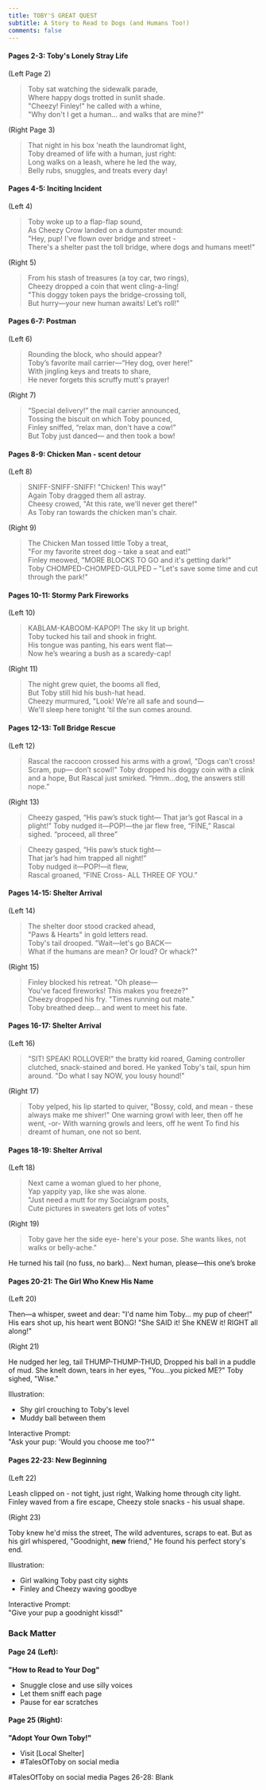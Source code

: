 ```yaml
---
title: TOBY'S GREAT QUEST
subtitle: A Story to Read to Dogs (and Humans Too!)
comments: false
---
```




#### Pages 2-3: Toby's Lonely Stray Life 
 
(Left Page 2)

> Toby sat watching the sidewalk parade,  
Where happy dogs trotted in sunlit shade.  
"Cheezy! Finley!" he called with a whine,  
"Why don't I get a human... and walks that are mine?"   

(Right Page 3)

> That night in his box 'neath the laundromat light,  
Toby dreamed of life with a human, just right:  
Long walks on a leash, where he led the way,    
Belly rubs, snuggles, and treats every day!


#### Pages 4-5: Inciting Incident

(Left 4)

> Toby woke up to a flap-flap sound,  
As Cheezy Crow landed on a dumpster mound:    
"Hey, pup! I've flown over bridge and street -  
There's a shelter past the toll bridge, where dogs and humans meet!"

(Right 5)

> From his stash of treasures (a toy car, two rings),  
Cheezy dropped a coin that went cling-a-ling!  
"This doggy token pays the bridge-crossing toll,  
But hurry—your new human awaits! Let’s roll!"

#### Pages 6-7: Postman

(Left 6)

> Rounding the block, who should appear?  
Toby’s favorite mail carrier—“Hey dog, over here!”  
With jingling keys and treats to share,  
He never forgets this scruffy mutt's prayer!

(Right 7)

> “Special delivery!” the mail carrier announced,  
Tossing the biscuit on which Toby pounced,   
Finley sniffed, “relax man, don't have a cow!”  
But Toby just danced— and then took a bow!

#### Pages 8-9: Chicken Man - scent detour

(Left 8)

> SNIFF-SNIFF-SNIFF! "Chicken! This way!"  
Again Toby dragged them all astray.  
Cheesy crowed, "At this rate, we'll never get there!"  
As Toby ran towards the chicken man's chair.

(Right 9)

> The Chicken Man tossed little Toby a treat,  
"For my favorite street dog – take a seat and eat!"  
Finley meowed, "MORE BLOCKS TO GO and it's getting dark!"  
Toby CHOMPED-CHOMPED-GULPED – "Let's save some time and cut through the park!"

#### Pages 10-11: Stormy Park Fireworks

(Left 10)

> KABLAM-KABOOM-KAPOP! The sky lit up bright.    
Toby tucked his tail and shook in fright.   
His tongue was panting, his ears went flat—  
Now he’s wearing a bush as a scaredy-cap!  

(Right 11)

> The night grew quiet, the booms all fled,  
But Toby still hid his bush-hat head.  
Cheezy murmured, "Look! We're all safe and sound—  
We'll sleep here tonight 'til the sun comes around. 

#### Pages 12-13: Toll Bridge Rescue

(Left 12)

>Rascal the raccoon crossed his arms with a growl,
"Dogs can’t cross! Scram, pup— don’t scowl!"
Toby dropped his doggy coin with a clink and a hope,
But Rascal just smirked. “Hmm…dog, the answers still nope.”

(Right 13)

> Cheezy gasped, “His paw’s stuck tight—
That jar’s got Rascal in a plight!”
Toby nudged it—POP!—the jar flew free,
“FINE,” Rascal sighed. “proceed, all three”

> Cheezy gasped, “His paw’s stuck tight—  
That jar’s had him trapped all night!”  
Toby nudged it—POP!—it flew,  
Rascal groaned, “FINE Cross- ALL THREE OF YOU.”


#### Pages 14-15: Shelter Arrival

(Left 14)

> The shelter door stood cracked ahead,  
"Paws & Hearts" in gold letters read.  
Toby's tail drooped. "Wait—let's go BACK—  
What if the humans are mean? Or loud? Or whack?"  

(Right 15)

> Finley blocked his retreat. "Oh please—  
You've faced fireworks! This makes you freeze?"  
Cheezy dropped his fry. "Times running out mate."  
Toby breathed deep... and went to meet his fate.  

#### Pages 16-17: Shelter Arrival

(Left 16)

> "SIT! SPEAK! ROLLOVER!" the bratty kid roared,
Gaming controller clutched, snack-stained and bored.
He yanked Toby's tail, spun him around.
"Do what I say NOW, you lousy hound!"  

(Right 17)

> Toby yelped, his lip started to quiver,
"Bossy, cold, and mean - these always make me shiver!"
One warning growl with leer, then off he went, -or-
With warning growls and leers, off he went
To find his dreamt of human, one not so bent. 

#### Pages 18-19: Shelter Arrival

(Left 18)

> Next came a woman glued to her phone,  
Yap yappity yap, like she was alone.  
"Just need a mutt for my Socialgram posts,  
Cute pictures in sweaters get lots of votes"  

(Right 19)

> Toby gave her the side eye- here's your pose.
She wants likes, not walks or belly-ache."

He turned his tail (no fuss, no bark)... 
Next human, please—this one’s broke 


#### Pages 20-21: The Girl Who Knew His Name

(Left 20)

Then—a whisper, sweet and dear:
"I'd name him Toby... my pup of cheer!"
His ears shot up, his heart went BONG!
"She SAID it! She KNEW it! RIGHT all along!"

(Right 21)

He nudged her leg, tail THUMP-THUMP-THUD,
Dropped his ball in a puddle of mud.
She knelt down, tears in her eyes,
"You...you picked ME?" Toby sighed, "Wise."

Illustration:
- Shy girl crouching to Toby's level
- Muddy ball between them

Interactive Prompt:  
"Ask your pup: 'Would you choose me too?'"

#### Pages 22-23: New Beginning

(Left 22)

Leash clipped on - not tight, just right,
Walking home through city light.
Finley waved from a fire escape,
Cheezy stole snacks - his usual shape.

(Right 23)

Toby knew he'd miss the street,
The wild adventures, scraps to eat.
But as his girl whispered, "Goodnight, **new** friend,"
He found his perfect story's end.

Illustration:
- Girl walking Toby past city sights
- Finley and Cheezy waving goodbye

Interactive Prompt:  
"Give your pup a goodnight kissd!"

### Back Matter
  
#### Page 24 (Left):
**"How to Read to Your Dog"**  
- Snuggle close and use silly voices  
- Let them sniff each page  
- Pause for ear scratches  

#### Page 25 (Right):
**"Adopt Your Own Toby!"**  
- Visit [Local Shelter]  
- #TalesOfToby on social media


#TalesOfToby on social media
Pages 26-28: Blank